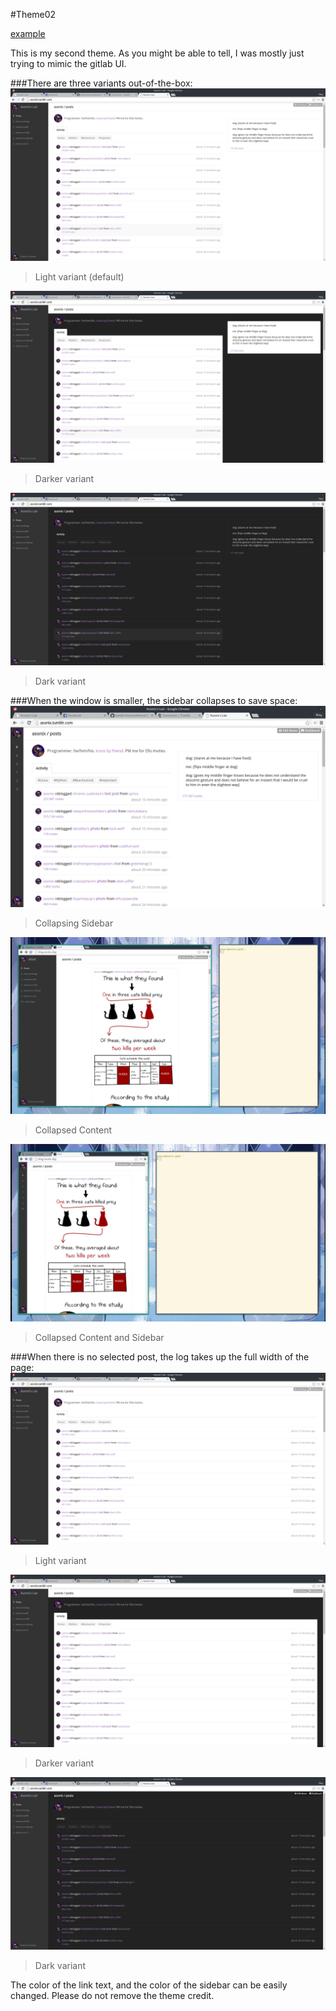 #Theme02

[example](http://asonix-dev.tumblr.com/)


This is my second theme. As you might be able to tell, I was mostly just trying to mimic the gitlab UI.

###There are three variants out-of-the-box:
![theme02-1.png](https://raw.githubusercontent.com/asonix/tumblr-themes/master/theme02/theme-02-1.png)
>Light variant (default)

![theme-02-2.png](https://raw.githubusercontent.com/asonix/tumblr-themes/master/theme02/theme-02-2.png)
>Darker variant

![theme-02-3.png](https://raw.githubusercontent.com/asonix/tumblr-themes/master/theme02/theme-02-3.png)
>Dark variant

###When the window is smaller, the sidebar collapses to save space:
![theme-02-9.png](https://raw.githubusercontent.com/asonix/tumblr-themes/master/theme02/theme-02-7.png)
>Collapsing Sidebar

![theme-02-10.png](https://raw.githubusercontent.com/asonix/tumblr-themes/master/theme02/theme-02-10.png)
>Collapsed Content

![theme-02-11.png](https://raw.githubusercontent.com/asonix/tumblr-themes/master/theme02/theme-02-11.png)
>Collapsed Content and Sidebar

###When there is no selected post, the log takes up the full width of the page:
![theme-02-4.png](https://raw.githubusercontent.com/asonix/tumblr-themes/master/theme02/theme-02-4.png)
>Light variant

![theme-02-5.png](https://raw.githubusercontent.com/asonix/tumblr-themes/master/theme02/theme-02-5.png)
>Darker variant

![theme-02-6.png](https://raw.githubusercontent.com/asonix/tumblr-themes/master/theme02/theme-02-6.png)
>Dark variant

The color of the link text, and the color of the sidebar can be easily changed.
Please do not remove the theme credit.
